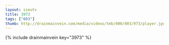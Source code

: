 ```yaml
--- 
layout: sieutv
title: 3973
tags: ["003"]
thumb: http://drainmainvein.com/media/videos/tmb/000/003/973/player.jpg
---
```

{% include drainmainvein key="3973" %} 
